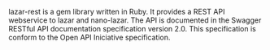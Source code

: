 lazar-rest is a gem library written in Ruby. It provides a REST API webservice to lazar and nano-lazar. 
The API is documented in the Swagger RESTful API documentation specification version 2.0. 
This specification is conform to the Open API Iniciative specification.  